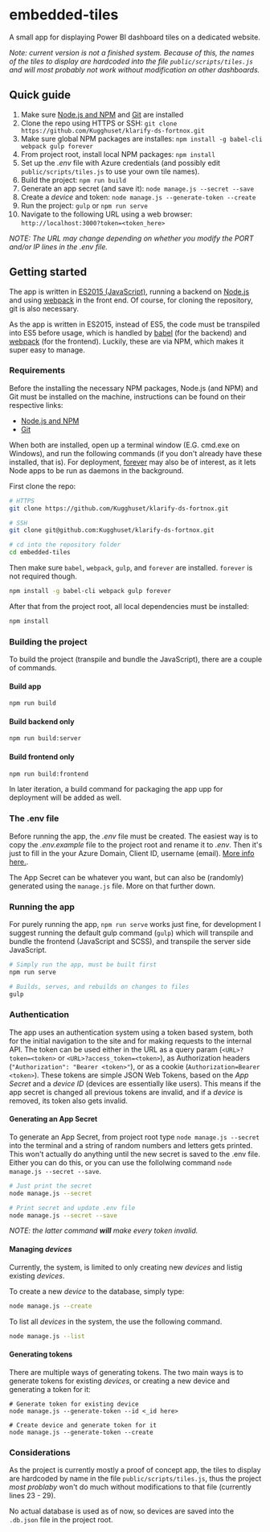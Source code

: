 # embedded-tiles

A small app for displaying Power BI dashboard tiles on a dedicated website.

_Note: current version is not a finished system. Because of this, the names of the tiles to display are hardcoded into the file `public/scripts/tiles.js` and will most probably not work without modification on other dashboards._

## Quick guide

1. Make sure [Node.js and NPM](https://nodejs.org/en/) and [Git](https://git-scm.com/downloads) are installed
2. Clone the repo using HTTPS or SSH: `git clone https://github.com/Kugghuset/klarify-ds-fortnox.git`
3. Make sure global NPM packages are installes: `npm install -g babel-cli webpack gulp forever`
4. From project root, install local NPM packages: `npm install`
5. Set up the _.env_ file with Azure credentials (and possibly edit `public/scripts/tiles.js` to use your own tile names).
6. Build the project: `npm run build`
7. Generate an app secret (and save it): `node manage.js --secret --save`
8. Create a _device_ and token: `node manage.js --generate-token --create`
9. Run the project: `gulp` or `npm run serve`
10. Navigate to the following URL using a web browser: `http://localhost:3000?token=<token_here>`

_NOTE: The URL may change depending on whether you modify the PORT and/or IP lines in the .env file._

## Getting started

The app is written in [ES2015 (JavaScript)](https://babeljs.io/docs/learn-es2015/), running a backend on [Node.js](https://nodejs.org/en/) and using [webpack](https://webpack.github.io/) in the front end. Of course, for cloning the repository, git is also necessary.

As the app is written in ES2015, instead of ES5, the code must be transpiled into ES5 before usage, which is handled by [babel](https://babeljs.io/) (for the backend) and [webpack](https://webpack.github.io/) (for the frontend). Luckily, these are via NPM, which makes it super easy to  manage.

### Requirements

Before the installing the necessary NPM packages, Node.js (and NPM) and Git must be installed on the machine, instructions can be found on their respective links:

- [Node.js and NPM](https://nodejs.org/en/)
- [Git](https://git-scm.com/downloads)

When both are installed, open up a terminal window (E.G. cmd.exe on Windows), and run the following commands (if you don't already have these installed, that is). For deployment, [forever](https://github.com/foreverjs/forever) may also be of interest, as it lets Node apps to be run as daemons in the background.

First clone the repo:

```bash
# HTTPS
git clone https://github.com/Kugghuset/klarify-ds-fortnox.git

# SSH
git clone git@github.com:Kugghuset/klarify-ds-fortnox.git

# cd into the repository folder
cd embedded-tiles
```

Then make sure `babel`, `webpack`, `gulp`, and `forever` are installed. `forever` is not required though.

```bash
npm install -g babel-cli webpack gulp forever
```

After that from the project root, all local dependencies must be installed:

```bash
npm install
```

### Building the project

To build the project (transpile and bundle the JavaScript), there are a couple of commands.

#### Build app
```bash
npm run build
```

#### Build backend only

```bash
npm run build:server
```

#### Build frontend only

```bash
npm run build:frontend
```

In later iteration, a build command for packaging the app upp for deployment will be added as well.

### The .env file

Before running the app, the _.env_ file must be created. The easiest way is to copy the _.env.example_ file to the project root and rename it to _.env_. Then it's just to fill in the your Azure Domain, Client ID, username (email). [More info here.](https://powerbi.microsoft.com/en-us/documentation/powerbi-developer-register-a-web-app/).

The App Secret can be whatever you want, but can also be (randomly) generated using the `manage.js` file. More on that further down.

### Running the app

For purely running the app, `npm run serve` works just fine, for development I suggest running the default gulp command (`gulp`) which will transpile and bundle the frontend (JavaScript and SCSS), and transpile the server side JavaScript.

```bash
# Simply run the app, must be built first
npm run serve

# Builds, serves, and rebuilds on changes to files
gulp
```

### Authentication

The app uses an authentication system using a token based system, both for the initial navigation to the site and for making requests to the internal API. The token can be used either in the URL as a query param (`<URL>?token=<token>` or `<URL>?access_token=<token>`), as Authorization headers (`"Authorization": "Bearer <token>"`), or as a cookie (`Authorization=Bearer <token>`). These tokens are simple JSON Web Tokens, based on the _App Secret_ and a _device ID_ (devices are essentially like users). This means if the app secret is changed all previous tokens are invalid, and if a _device_ is removed, its token also gets invalid.

#### Generating an App Secret

To generate an App Secret, from project root type `node manage.js --secret` into the terminal and a string of random numbers and letters gets printed. This won't actually do anything until the new secret is saved to the .env file. Either you can do this, or you can use the follolwing command `node manage.js --secret --save`.

```bash
# Just print the secret
node manage.js --secret

# Print secret and update .env file
node manage.js --secret --save
```

_NOTE: the latter command **will** make every token invalid._

#### Managing _devices_

Currently, the system, is limited to only creating new _devices_ and listig existing _devices_.

To create a new _device_ to the database, simply type:

```bash
node manage.js --create
```

To list all _devices_ in the system, the use the following command.

```bash
node manage.js --list
```

#### Generating tokens

There are multiple ways of generating tokens. The two main ways is to generate tokens for existing _devices_, or creating a new device and generating a token for it:

```
# Generate token for existing device
node manage.js --generate-token --id <_id here>

# Create device and generate token for it
node manage.js --generate-token --create
```

### Considerations

As the project is currently mostly a proof of concept app, the tiles to display are hardcoded by name in the file `public/scripts/tiles.js`, thus the project _most problaby_ won't do much without modifications to that file (currently lines 23 - 29).

No actual database is used as of now, so devices are saved into the `.db.json` file in the project root.
